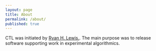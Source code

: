 ```yaml
---
layout: page
title: About
permalink: /about/
published: true
---
```



CTL was initiated by [Ryan H. Lewis.](http://rhl.io). The main purpose was to release software supporting work in experimental algorithmics. 
